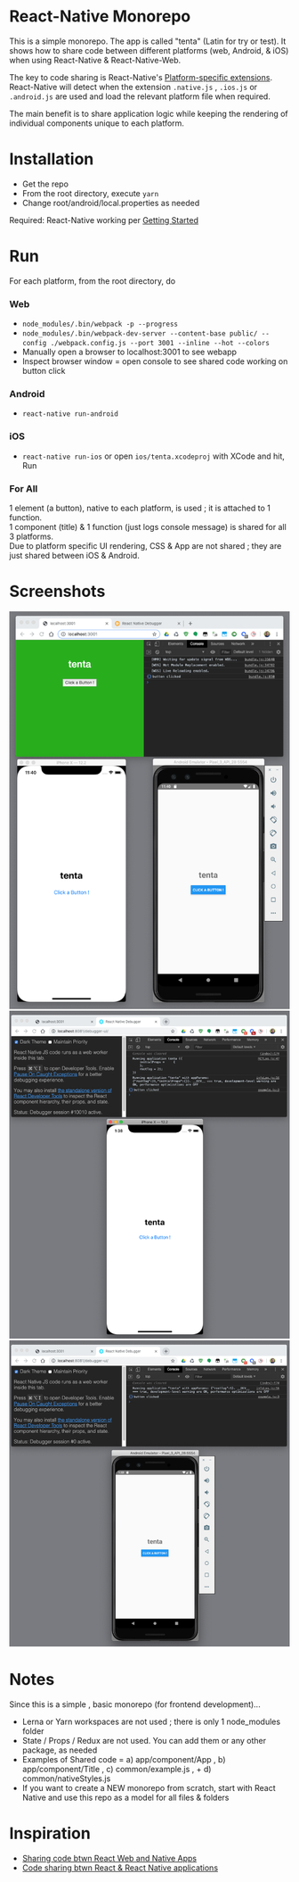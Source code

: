 React-Native Monorepo
=================
This is a simple monorepo. The app is called "tenta" (Latin for try or test). It shows how to share code between different platforms 
(web, Android, & iOS) when using React-Native & React-Native-Web. 

The key to code sharing is React-Native's [Platform-specific extensions](https://facebook.github.io/react-native/docs/platform-specific-code.html#platform-specific-extensions). React-Native will detect when the extension ```.native.js``` , ```.ios.js``` or ```.android.js``` are used and load the relevant platform file when required.

The main benefit is to share application logic while keeping the rendering of individual components unique to each platform. 

Installation
============
* Get the repo
* From the root directory, execute ```yarn```
* Change root/android/local.properties as needed

Required: React-Native working per [Getting Started](https://facebook.github.io/react-native/docs/getting-started)

Run
===

For each platform, from the root directory, do

### Web
* ```node_modules/.bin/webpack -p --progress```
* ```node_modules/.bin/webpack-dev-server --content-base public/ --config ./webpack.config.js --port 3001 --inline --hot --colors```
* Manually open a browser to localhost:3001 to see webapp 
* Inspect browser window = open console to see shared code working on button click

### Android
* ```react-native run-android```

### iOS
* ```react-native run-ios``` or open ```ios/tenta.xcodeproj``` with XCode and hit, Run

### For All
1 element (a button), native to each platform, is used ; it is attached to 1 function.  
1 component (title) & 1 function (just logs console message) is shared for all 3 platforms.  
Due to platform specific UI rendering, CSS & App are not shared ; they are just shared between iOS & Android.  

Screenshots
===========

![Screenshot 1 - all](https://github.com/og-pr/public_ticket.520/blob/master/tenta/_docs/monorepo_all.png)
![Screenshot 2 - ios](https://github.com/og-pr/public_ticket.520/blob/master/tenta/_docs/monorepo_ios.png)
![Screenshot 3 - android](https://github.com/og-pr/public_ticket.520/blob/master/tenta/_docs/monorepo_android.png)

Notes
=====
Since this is a simple , basic monorepo (for frontend development)...

* Lerna or Yarn workspaces are not used ; there is only 1 node_modules folder
* State / Props / Redux are not used. You can add them or any other package, as needed
* Examples of Shared code = a) app/component/App , b) app/component/Title , c) common/example.js , + d) common/nativeStyles.js
* If you want to create a NEW monorepo from scratch, start with React Native and use this repo as a model for all files & folders

Inspiration
===========
* [Sharing code btwn React Web and Native Apps](http://jkaufman.io/react-web-native-codesharing/)
* [Code sharing btwn React & React Native applications](http://ihor.burlachenko.com/code-sharing-between-react-and-react-native-applications/)
